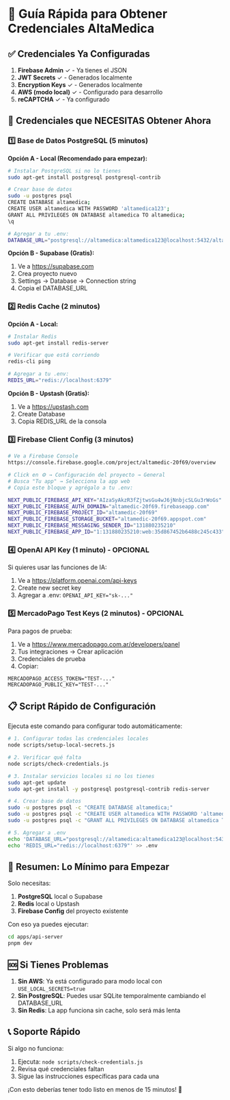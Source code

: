 # 🔑 Guía Rápida para Obtener Credenciales AltaMedica

## ✅ Credenciales Ya Configuradas

1. **Firebase Admin** ✓ - Ya tienes el JSON
2. **JWT Secrets** ✓ - Generados localmente
3. **Encryption Keys** ✓ - Generados localmente
4. **AWS (modo local)** ✓ - Configurado para desarrollo
5. **reCAPTCHA** ✓ - Ya configurado

## 🚀 Credenciales que NECESITAS Obtener Ahora

### 1️⃣ Base de Datos PostgreSQL (5 minutos)

**Opción A - Local (Recomendado para empezar):**

```bash
# Instalar PostgreSQL si no lo tienes
sudo apt-get install postgresql postgresql-contrib

# Crear base de datos
sudo -u postgres psql
CREATE DATABASE altamedica;
CREATE USER altamedica WITH PASSWORD 'altamedica123';
GRANT ALL PRIVILEGES ON DATABASE altamedica TO altamedica;
\q

# Agregar a tu .env:
DATABASE_URL="postgresql://altamedica:altamedica123@localhost:5432/altamedica"
```

**Opción B - Supabase (Gratis):**

1. Ve a https://supabase.com
2. Crea proyecto nuevo
3. Settings → Database → Connection string
4. Copia el DATABASE_URL

### 2️⃣ Redis Cache (2 minutos)

**Opción A - Local:**

```bash
# Instalar Redis
sudo apt-get install redis-server

# Verificar que está corriendo
redis-cli ping

# Agregar a tu .env:
REDIS_URL="redis://localhost:6379"
```

**Opción B - Upstash (Gratis):**

1. Ve a https://upstash.com
2. Create Database
3. Copia REDIS_URL de la consola

### 3️⃣ Firebase Client Config (3 minutos)

```bash
# Ve a Firebase Console
https://console.firebase.google.com/project/altamedic-20f69/overview

# Click en ⚙️ → Configuración del proyecto → General
# Busca "Tu app" → Selecciona la app web
# Copia este bloque y agrégalo a tu .env:

NEXT_PUBLIC_FIREBASE_API_KEY="AIzaSyAkzR3fZjtwsGu4wJ6jNnbjcSLGu3rWoGs"
NEXT_PUBLIC_FIREBASE_AUTH_DOMAIN="altamedic-20f69.firebaseapp.com"
NEXT_PUBLIC_FIREBASE_PROJECT_ID="altamedic-20f69"
NEXT_PUBLIC_FIREBASE_STORAGE_BUCKET="altamedic-20f69.appspot.com"
NEXT_PUBLIC_FIREBASE_MESSAGING_SENDER_ID="131880235210"
NEXT_PUBLIC_FIREBASE_APP_ID="1:131880235210:web:35d867452b6488c245c433"
```

### 4️⃣ OpenAI API Key (1 minuto) - OPCIONAL

Si quieres usar las funciones de IA:

1. Ve a https://platform.openai.com/api-keys
2. Create new secret key
3. Agregar a .env: `OPENAI_API_KEY="sk-..."`

### 5️⃣ MercadoPago Test Keys (2 minutos) - OPCIONAL

Para pagos de prueba:

1. Ve a https://www.mercadopago.com.ar/developers/panel
2. Tus integraciones → Crear aplicación
3. Credenciales de prueba
4. Copiar:

```
MERCADOPAGO_ACCESS_TOKEN="TEST-..."
MERCADOPAGO_PUBLIC_KEY="TEST-..."
```

## 📋 Script Rápido de Configuración

Ejecuta este comando para configurar todo automáticamente:

```bash
# 1. Configurar todas las credenciales locales
node scripts/setup-local-secrets.js

# 2. Verificar qué falta
node scripts/check-credentials.js

# 3. Instalar servicios locales si no los tienes
sudo apt-get update
sudo apt-get install -y postgresql postgresql-contrib redis-server

# 4. Crear base de datos
sudo -u postgres psql -c "CREATE DATABASE altamedica;"
sudo -u postgres psql -c "CREATE USER altamedica WITH PASSWORD 'altamedica123';"
sudo -u postgres psql -c "GRANT ALL PRIVILEGES ON DATABASE altamedica TO altamedica;"

# 5. Agregar a .env
echo 'DATABASE_URL="postgresql://altamedica:altamedica123@localhost:5432/altamedica"' >> .env
echo 'REDIS_URL="redis://localhost:6379"' >> .env
```

## 🎯 Resumen: Lo Mínimo para Empezar

Solo necesitas:

1. **PostgreSQL** local o Supabase
2. **Redis** local o Upstash
3. **Firebase Config** del proyecto existente

Con eso ya puedes ejecutar:

```bash
cd apps/api-server
pnpm dev
```

## 🆘 Si Tienes Problemas

1. **Sin AWS**: Ya está configurado para modo local con `USE_LOCAL_SECRETS=true`
2. **Sin PostgreSQL**: Puedes usar SQLite temporalmente cambiando el DATABASE_URL
3. **Sin Redis**: La app funciona sin cache, solo será más lenta

## 📞 Soporte Rápido

Si algo no funciona:

1. Ejecuta: `node scripts/check-credentials.js`
2. Revisa qué credenciales faltan
3. Sigue las instrucciones específicas para cada una

¡Con esto deberías tener todo listo en menos de 15 minutos! 🚀

